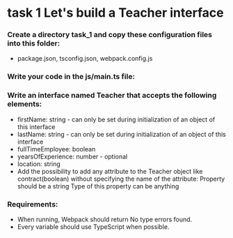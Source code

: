 # task 1 Let's build a Teacher interface


### Create a directory task_1 and copy these configuration files into this folder:
- package.json, tsconfig.json, webpack.config.js

### Write your code in the js/main.ts file:

### Write an interface named Teacher that accepts the following elements:
 - firstName: string - can only be set during initialization of an object of this interface
 - lastName: string - can only be set during initialization of an object of this interface
 -  fullTimeEmployee: boolean
 -  yearsOfExperience: number - optional
 -  location: string
 -  Add the possibility to add any attribute to the Teacher object like contract(boolean) without specifying the name of the attribute:
            Property should be a string
            Type of this property can be anything

### Requirements:

-    When running, Webpack should return No type errors found.
-    Every variable should use TypeScript when possible.

